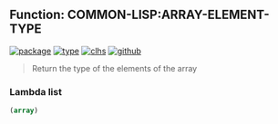 ## Function: COMMON-LISP:ARRAY-ELEMENT-TYPE
[![package](https://img.shields.io/badge/Package-COMMON--LISP-5f9ea0.svg?style=social&colorA=999999)](../) [![type](https://img.shields.io/badge/Type-Function-5f9ea0.svg?style=social&colorA=999999)](../#function) [![clhs](https://img.shields.io/badge/CLHS-ARRAY--ELEMENT--TYPE-5f9ea0.svg?style=social&colorA=999999)](http://www.lispworks.com/documentation/HyperSpec/Body/f_ar_ele.htm) [![github](https://img.shields.io/badge/GitHub-View_the_source-5f9ea0.svg?style=social&colorA=999999&logo=github)](https://github.com/sbcl/sbcl/blob/master/src/code/array.lisp/) 

> Return the type of the elements of the array

### Lambda list
```cl
(array)
```
